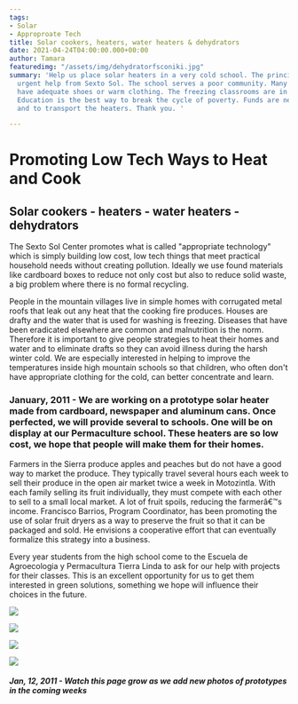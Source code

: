 ```yaml
---
tags:
- Solar
- Approproate Tech
title: Solar cookers, heaters, water heaters & dehydrators
date: 2021-04-24T04:00:00.000+00:00
author: Tamara
featuredimg: "/assets/img/dehydratorfsconiki.jpg"
summary: 'Help us place solar heaters in a very cold school. The principal has requested
  urgent help from Sexto Sol. The school serves a poor community. Many children don''t
  have adequate shoes or warm clothing. The freezing classrooms are in disrepair.
  Education is the best way to break the cycle of poverty. Funds are needed for supplies
  and to transport the heaters. Thank you. '

---
```

# Promoting Low Tech Ways to Heat and Cook

## Solar cookers - heaters - water heaters - dehydrators

The Sexto Sol Center promotes what is called "appropriate technology" which is simply building low cost, low tech things that meet practical household needs without creating pollution. Ideally we use found materials like cardboard boxes to reduce not only cost but also to reduce solid waste, a big problem where there is no formal recycling.

People in the mountain villages live in simple homes with corrugated metal roofs that leak out any heat that the cooking fire produces. Houses are drafty and the water that is used for washing is freezing. Diseases that have been eradicated elsewhere are common and malnutrition is the norm. Therefore it is important to give people strategies to heat their homes and water and to eliminate drafts so they can avoid illness during the harsh winter cold. We are especially interested in helping to improve the temperatures inside high mountain schools so that children, who often don't have appropriate clothing for the cold, can better concentrate and learn.

### January, 2011 - We are working on a prototype solar heater made from cardboard, newspaper and aluminum cans. Once perfected, we will provide several to schools. One will be on display at our Permaculture school. These heaters are so low cost, we hope that people will make them for their homes.

Farmers in the Sierra produce apples and peaches but do not have a good way to market the produce. They typically travel several hours each week to sell their produce in the open air market twice a week in Motozintla. With each family selling its fruit individually, they must compete with each other to sell to a small local market. A lot of fruit spoils, reducing the farmerâ€™s income. Francisco Barrios, Program Coordinator, has been promoting the use of solar fruit dryers as a way to preserve the fruit so that it can be packaged and sold. He envisions a cooperative effort that can eventually formalize this strategy into a business.

Every year students from the high school come to the Escuela de Agroecologia y Permacultura Tierra Linda to ask for our help with projects for their classes. This is an excellent opportunity for us to get them interested in green solutions, something we hope will influence their choices in the future.

![](/assets/img/dehydrator2-1.jpg)

![](/assets/img/dehydratorsierra.jpg)

![](/assets/img/dehydratorblack.jpg)

![](/assets/img/dehydratorfsconiki.jpg)

##### Jan, 12, 2011 - Watch this page grow as we add new photos of prototypes in the coming weeks
